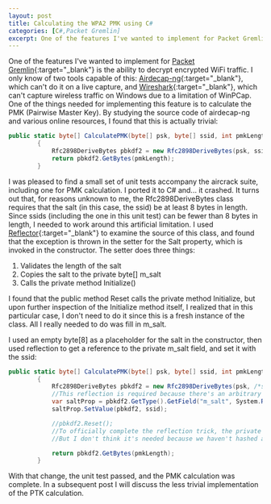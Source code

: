 ```yaml
---
layout: post
title: Calculating the WPA2 PMK using C#
categories: [C#,Packet Gremlin]
excerpt: One of the features I've wanted to implement for Packet Gremlin is the ability to decrypt encrypted WiFi traffic. I only know of two tools capable of this... Airdecap-ng, which can't do it on a live capture, and Wireshark, which can't capture wireless traffic on Windows due to a limitation of WinPCap. One of the things needed for implementing this feature is to calculate the Pairwise Master Key. By studying the source code of airdecap-ng and various online resources, I found that this is actually trivial.
---
```


One of the features I've wanted to implement for [Packet Gremlin](https://github.com/SapientGuardian/LibPacketGremlin){:target="_blank"} is the ability to decrypt encrypted WiFi traffic. I only know of two tools capable of this: [Airdecap-ng](http://www.aircrack-ng.org/doku.php?id=airdecap-ng){:target="_blank"}, which can't do it on a live capture, and [Wireshark](http://www.wireshark.org){:target="_blank"}, which can't capture wireless traffic on Windows due to a limitation of WinPCap. One of the things needed for implementing this feature is to calculate the PMK (Pairwise Master Key). By studying the source code of airdecap-ng and various online resources, I found that this is actually trivial:

```cs
public static byte[] CalculatePMK(byte[] psk, byte[] ssid, int pmkLength = 32)
        {
            Rfc2898DeriveBytes pbkdf2 = new Rfc2898DeriveBytes(psk, ssid, 4096);
            return pbkdf2.GetBytes(pmkLength);
        }
```

I was pleased to find a small set of unit tests accompany the aircrack suite, including one for PMK calculation. I ported it to C# and... it crashed. It turns out that, for reasons unknown to me, the Rfc2898DeriveBytes class requires that the salt (in this case, the ssid) be at least 8 bytes in length. Since ssids (including the one in this unit test) can be fewer than 8 bytes in length, I needed to work around this artificial limitation. I used [Reflector](https://www.red-gate.com/products/dotnet-development/reflector/){:target="_blank"} to examine the source of this class, and found that the exception is thrown in the setter for the Salt property, which is invoked in the constructor. The setter does three things:

1. Validates the length of the salt
2. Copies the salt to the private byte[] m_salt
3. Calls the private method Initialize()

I found that the public method Reset calls the private method Initialize, but upon further inspection of the Initialize method itself, I realized that in this particular case, I don't need to do it since this is a fresh instance of the class. All I really needed to do was fill in m_salt.

I used an empty byte[8] as a placeholder for the salt in the constructor, then used reflection to get a reference to the private m_salt field, and set it with the ssid:

```cs
public static byte[] CalculatePMK(byte[] psk, byte[] ssid, int pmkLength = 32)
        {
            Rfc2898DeriveBytes pbkdf2 = new Rfc2898DeriveBytes(psk, /*ssid*/ new byte[8], 4096);
            //This reflection is required because there's an arbitrary restriction that the salt must be at least 8 bytes
            var saltProp = pbkdf2.GetType().GetField("m_salt", System.Reflection.BindingFlags.NonPublic | System.Reflection.BindingFlags.Instance);
            saltProp.SetValue(pbkdf2, ssid);

            //pbkdf2.Reset(); 
            //To officially complete the reflection trick, the private method Initialize() should be called. That's all Reset() does. 
            //But I don't think it's needed because we haven't hashed anything yet.

            return pbkdf2.GetBytes(pmkLength);
        }
```

With that change, the unit test passed, and the PMK calculation was complete. In a subsequent post I will discuss the less trivial implementation of the PTK calculation.